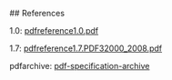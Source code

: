\## References



1.0: [pdfreference1.0.pdf](https://opensource.adobe.com/dc-acrobat-sdk-docs/pdfstandards/pdfreference1.0.pdf)



1.7: [pdfreference1.7.PDF32000_2008.pdf](https://opensource.adobe.com/dc-acrobat-sdk-docs/pdfstandards/PDF32000_2008.pdf)



pdfarchive: [pdf-specification-archive](https://pdfa.org/resource/pdf-specification-archive/)

